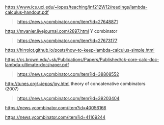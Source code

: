 https://www.ics.uci.edu/~lopes/teaching/inf212W12/readings/lambda-calculus-handout.pdf
> https://news.ycombinator.com/item?id=27648871

https://mvanier.livejournal.com/2897.html Y combinator
> https://news.ycombinator.com/item?id=27673177

https://hirrolot.github.io/posts/how-to-keep-lambda-calculus-simple.html

https://cs.brown.edu/~sk/Publications/Papers/Published/ck-core-calc-doc-lambda-ultimate-doc/paper.pdf
> https://news.ycombinator.com/item?id=38808552

http://tunes.org/~iepos/joy.html theory of concatenative combinators (2007)
> https://news.ycombinator.com/item?id=39203404

https://news.ycombinator.com/item?id=40056166

https://news.ycombinator.com/item?id=41169244